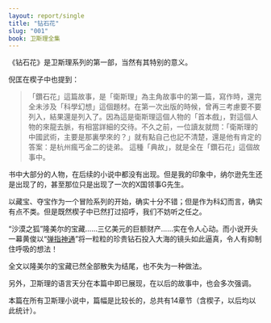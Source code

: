 ```yaml
---
layout: report/single
title: "钻石花"
slug: "001"
book: 卫斯理全集
---
```

《钻石花》是卫斯理系列的第一部，当然有其特别的意义。

倪匡在楔子中也提到：

>「鑽石花」這篇故事，是「衛斯理」為主角故事中的第一篇，寫作時，還完全未涉及「科學幻想」這個題材。在第一次出版的時候，曾再三考慮要不要列入，結果還是列入了。因為這是衛斯理這個人物的「首本戲」，對這個人物的來龍去脈，有相當詳細的交待。不久之前，一位讀友就問：「衛斯理的中國武術，主要是那裏學來的？」就有點自己也記不清楚，還是他有肯定的答案：是杭州瘋丐金二的徒弟。
>這種「典故」，就是全在「鑽石花」這個故事中。

书中大部分的人物，在后续的小说中都没有出现。但是我的印象中，纳尔逊先生还是出现了的，甚至那位只是出现了一次的X国领事G先生。

以藏宝、夺宝作为一个冒险系列的开始，确实十分不错；但是作为科幻而言，确实有点不类。但是既然楔子中已然打过招呼，我们不妨听之任之。

“沙漠之狐”隆美尔的宝藏……三亿美元的巨额财产……实在令人心动。而小说开头一幕黄俊以“[弹指神通](http://zh.wikipedia.org/zh/%E5%BC%B9%E6%8C%87%E7%A5%9E%E9%80%9A)”将一粒粒的珍贵钻石投入大海的镜头如此逼真，令人有抑制住呼吸的想法！

全文以隆美尔的宝藏已然全部散失为结尾，也不失为一种做法。

另外，卫斯理的语言天分在本篇中即已展现，在以后的故事中，也会多次强调。

本篇在所有卫斯理小说中，篇幅是比较长的，总共有14章节（含楔子，以后均以此统计）。

